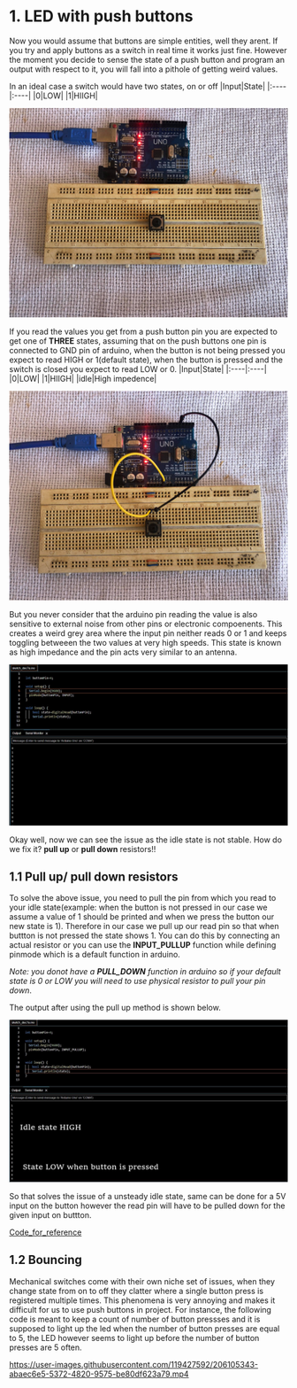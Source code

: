 #  1. LED with push buttons

Now you would assume that buttons are simple entities, well they arent. If you try and apply buttons as a switch in real time it works just fine. However the moment you decide to sense the state of a push button and program an output with respect to it, you will fall into a pithole of getting weird values. 

In an ideal case a switch would have two states, on or off
|Input|State|
|:----|:----|
|0|LOW|
|1|HIIGH|

![images](Images/1.jpg)

If you read the values you get from a push button pin you are expected to get one of **THREE** states, assuming that on the push buttons one pin is connected to GND pin of arduino, when the button is not being pressed you expect to read HIGH or 1(default state), when the button is pressed and the switch is closed you expect to read LOW or 0. 
|Input|State|
|:----|:----|
|0|LOW|
|1|HIIGH|
|idle|High impedence|

![Images](Images/2.jpg)

But you never consider that the arduino pin reading the value is also sensitive to external noise from other pins or electronic compoenents. This creates a weird grey area where the input pin neither reads 0 or 1 and keeps toggling betweeen the two values at very high speeds. This state is known as high impedance and the pin acts very similar to an antenna. 

![Images](Images/3.JPG)

Okay well, now we can see the issue as the idle state is not stable. How do we fix it? **pull up** or **pull down** resistors!!

## 1.1 Pull up/ pull down resistors
To solve the above issue, you need to pull the pin from which you read to your idle state(example: when the button is not pressed in our case we assume a value of 1 should be printed and when we press the button our new state is 1). Therefore in our case we pull up our read pin so that when buttton is not pressed the state shows 1. You can do this by connecting an actual resistor or you can use the **INPUT_PULLUP** function while defining pinmode which is a default function in arduino.

_Note: you donot have a **PULL_DOWN** function in arduino so if your default state is 0 or LOW you will need to use physical resistor to pull your pin down_.

The output after using the pull up method is shown below.

![Images](Images/4.JPG)

So that solves the issue of a unsteady idle state, same can be done for a 5V input on the button however the read pin will have to be pulled down for the given input on buttton.

[Code_for_reference](https://github.com/Darshansgit/EverythingArduino/blob/main/Arduino_basics/Code/1__InputPullup.ino)

## 1.2 Bouncing

Mechanical switches come with their own niche set of issues, when they change state from on to off they clatter where a single button press is registered multiple times. This phenomena is very annoying and makes it difficult for us to use push buttons in project. For instance, the following code is meant to keep a count of number of button pressses and it is supposed to light up the led when the number of button presses are equal to 5, the LED however seems to light up before the number of button presses are 5 often. 

https://user-images.githubusercontent.com/119427592/206105343-abaec6e5-5372-4820-9575-be80df623a79.mp4
